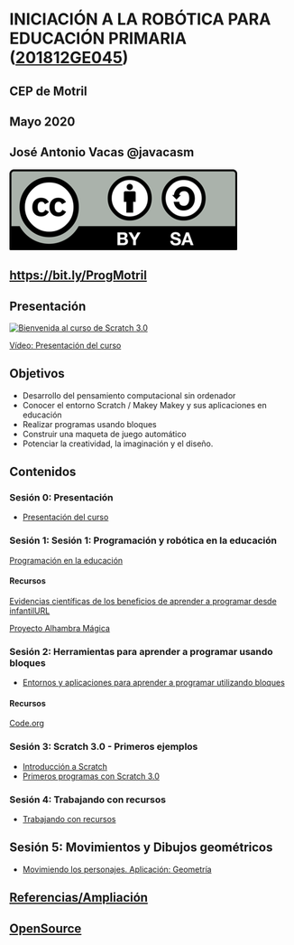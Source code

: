 # INICIACIÓN A LA ROBÓTICA PARA EDUCACIÓN PRIMARIA ([201812GE045](https://www.juntadeandalucia.es/educacion/secretariavirtual/consultaCEP/actividad/201812GE045/))

## CEP de Motril

## Mayo 2020


## José Antonio Vacas @javacasm


![Licencia CC](./images/Licencia_CC.png)


## https://bit.ly/ProgMotril

## Presentación

[![Bienvenida al curso de Scratch 3.0](https://img.youtube.com/vi/PeQsRkHcUOM/0.jpg)](https://youtu.be/PeQsRkHcUOM)

[Vídeo: Presentación del curso](https://youtu.be/PeQsRkHcUOM)

## Objetivos
- Desarrollo del pensamiento computacional sin ordenador
- Conocer el entorno Scratch / Makey Makey y sus aplicaciones en educación
- Realizar programas usando bloques
- Construir una maqueta de juego automático
- Potenciar la creatividad, la imaginación y el diseño.


## Contenidos

### Sesión 0: Presentación

* [Presentación del curso](./Presentacion.md)

### Sesión 1: Sesión 1: Programación y robótica en la educación

[Programación en la educación](./ProgramacionEnEducacion.md)


#### Recursos

[Evidencias científicas de los beneficios de aprender a programar desde infantilURL](http://programamos.es/evidencias-cientificas-de-los-beneficios-de-aprender-a-programar-desde-infantil/)

[Proyecto Alhambra Mágica](https://alhambramagica.blogspot.com/)

### Sesión 2: Herramientas para aprender a programar usando bloques

* [Entornos y aplicaciones para aprender a programar utilizando bloques](./HerramientasProgramacionBloques.md)

#### Recursos

[Code.org](https://code.org)

### Sesión 3: Scratch 3.0 - Primeros ejemplos

* [Introducción a Scratch](./Scratch3.0.md)
* [Primeros programas con Scratch 3.0](./PrimerosEjemplos.md)

### Sesión 4: Trabajando con recursos

* [Trabajando con recursos](./Recursos.md)

## Sesión 5: Movimientos y Dibujos geométricos

* [Movimiendo los personajes. Aplicación: Geometría](./Movimientos.md)

## [Referencias/Ampliación](./Referencias.md)

## [OpenSource](./opensource.md)




